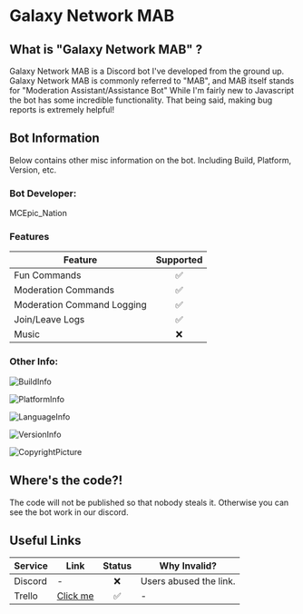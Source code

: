 # Galaxy Network MAB

## What is "Galaxy Network MAB" ?

   Galaxy Network MAB is a Discord bot I've developed from the ground up.
   Galaxy Network MAB is commonly referred to "MAB", and MAB itself stands for
   "Moderation Assistant/Assistance Bot"
   While I'm fairly new to Javascript the bot has some incredible functionality.
   That being said, making bug reports is extremely helpful!
    
## Bot Information

 Below contains other misc information on the bot.
 Including Build, Platform, Version, etc.
### Bot Developer: 
 
 MCEpic_Nation

### Features
| Feature | Supported |
| --- | :---: |
| Fun Commands | :white_check_mark: |
| Moderation Commands | :white_check_mark: |
| Moderation Command Logging | :white_check_mark:|
| Join/Leave Logs | :white_check_mark:|
| Music | :x: |

### Other Info:

 ![BuildInfo](https://img.shields.io/badge/Build-Passing-success.svg?style=for-the-badge)

 
 ![PlatformInfo](https://img.shields.io/badge/Platform-Windows%2064x-blue.svg?style=for-the-badge)

 
 ![LanguageInfo](https://img.shields.io/badge/Language-JavaScript-blueviolet.svg?style=for-the-badge)
 
 
 ![VersionInfo](https://img.shields.io/badge/Version-2.0-orange.svg?style=for-the-badge)

 
 ![CopyrightPicture](https://static.copyrighted.com/badges/125x25/03_2_2x.png)
 
## Where's the code?!
The code will not be published so that nobody steals it. Otherwise you can see the bot work in our discord.

## Useful Links
| Service | Link | Status | Why Invalid? |
| --- | ---|  :---: | --- |
| Discord | - | :x: | Users abused the link. |
| Trello | [Click me](https://trello.com/b/FyoC8P89/galaxy-network-mab) | :white_check_mark: | - |


